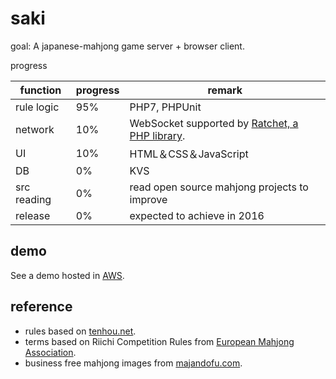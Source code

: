 # saki

goal: A japanese-mahjong game server + browser client.

progress

function   | progress | remark
---------- | -------- | ------
rule logic | 95%      | PHP7, PHPUnit
network    | 10%      | WebSocket supported by [Ratchet, a PHP library](http://socketo.me/).
UI         | 10%      | HTML＆CSS＆JavaScript
DB         | 0%       | KVS
src reading| 0%       | read open source mahjong projects to improve
release    | 0%       | expected to achieve in 2016

## demo

See a demo hosted in [AWS](http://saki.ninja/).

## reference

- rules based on [tenhou.net](http://tenhou.net/man/).
- terms based on Riichi Competition Rules from [European Mahjong Association](http://mahjong-europe.org/index.php?option=com_content&view=category&layout=blog&id=61&Itemid=64).
- business free mahjong images from [majandofu.com](http://majandofu.com/mahjong-images).